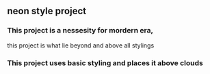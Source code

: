 ## neon style project

### This project is a nessesity for mordern era, 
this project is what lie beyond and above all stylings 

### This project uses basic styling and places it above clouds
